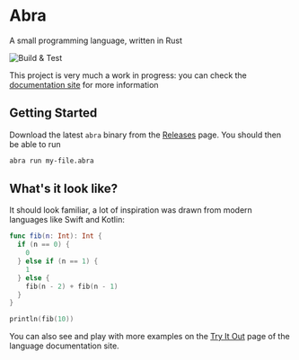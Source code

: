 # Abra
A small programming language, written in Rust

![Build & Test](https://github.com/kengorab/abra-lang/workflows/Build%20&%20Test/badge.svg)

This project is very much a work in progress: you can check the [documentation site](https://abra.kenrg.co) for more information

## Getting Started
Download the latest `abra` binary from the [Releases](https://github.com/kengorab/abra-lang/releases/latest) page.
You should then be able to run
```sh
abra run my-file.abra
```

## What's it look like?
It should look familiar, a lot of inspiration was drawn from modern languages like Swift and Kotlin:

```swift
func fib(n: Int): Int {
  if (n == 0) {
    0
  } else if (n == 1) {
    1
  } else {
    fib(n - 2) + fib(n - 1)
  }
}

println(fib(10))
```

You can also see and play with more examples on the [Try It Out](https://abra.kengorab.dev/try) page of the language documentation site.
